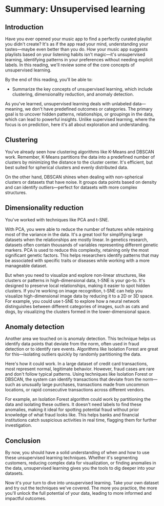 # Summary: Unsupervised learning

## Introduction
Have you ever opened your music app to find a perfectly curated playlist you didn't create? It's as if the app read your mind, understanding your tastes—maybe even better than you do. How your music app suggests playlists based on your listening habits isn't magic—it's unsupervised learning, identifying patterns in your preferences without needing explicit labels. In this reading, we'll review some of the core concepts of unsupervised learning.

By the end of this reading, you'll be able to:

* Summarize the key concepts of unsupervised learning, which include clustering, dimensionality reduction, and anomaly detection.

As you've learned, unsupervised learning deals with unlabeled data—meaning, we don't have predefined outcomes or categories. The primary goal is to uncover hidden patterns, relationships, or groupings in the data, which can lead to powerful insights. Unlike supervised learning, where the focus is on prediction, here it's all about exploration and understanding.

## Clustering 
You've already seen how clustering algorithms like K-Means and DBSCAN work. Remember, K-Means partitions the data into a predefined number of clusters by minimizing the distance to the cluster center. It's efficient, but best suited for spherical clusters and evenly distributed data. 

On the other hand, DBSCAN shines when dealing with non-spherical clusters or datasets that have noise. It groups data points based on density and can identify outliers—perfect for datasets with more complex structures.

## Dimensionality reduction
You've worked with techniques like PCA and t-SNE. 

With PCA, you were able to reduce the number of features while retaining most of the variance in the data. It's a great tool for simplifying large datasets when the relationships are mostly linear. In genetics research, datasets often contain thousands of variables representing different genetic markers. PCA is used to reduce this complexity, retaining only the most significant genetic factors. This helps researchers identify patterns that may be associated with specific traits or diseases while working with a more manageable dataset.

But when you need to visualize and explore non-linear structures, like clusters or patterns in high-dimensional data, t-SNE is your go-to. It's designed to preserve local relationships, making it easier to spot hidden clusters. If you're working on image recognition, t-SNE can help you visualize high-dimensional image data by reducing it to a 2D or 3D space. For example, you could use t-SNE to explore how a neural network distinguishes between different categories of images, such as cats and dogs, by visualizing the clusters formed in the lower-dimensional space.

## Anomaly detection
Another area we touched on is anomaly detection. This technique helps us identify data points that deviate from the norm, often used in fraud detection or to identify rare events. Algorithms like Isolation Forest are great for this—isolating outliers quickly by randomly partitioning the data.

Here's how it could work. In a large dataset of credit card transactions, most represent normal, legitimate behavior. However, fraud cases are rare and don't follow typical patterns. Using techniques like Isolation Forest or DBSCAN, the system can identify transactions that deviate from the norm—such as unusually large purchases, transactions made from uncommon locations, or rapid consecutive transactions across different vendors.

For example, an Isolation Forest algorithm could work by partitioning the data and isolating these outliers. It doesn't need labels to find these anomalies, making it ideal for spotting potential fraud without prior knowledge of what fraud looks like. This helps banks and financial institutions catch suspicious activities in real time, flagging them for further investigation.

## Conclusion
By now, you should have a solid understanding of when and how to use these unsupervised learning techniques. Whether it's segmenting customers, reducing complex data for visualization, or finding anomalies in the data, unsupervised learning gives you the tools to dig deeper into your datasets. 

Now it's your turn to dive into unsupervised learning. Take your own dataset and try out the techniques we've covered. The more you practice, the more you'll unlock the full potential of your data, leading to more informed and impactful outcomes.